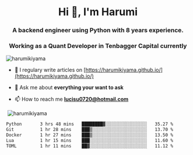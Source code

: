 <h1 align="center">Hi 👋, I'm Harumi</h1>
<h3 align="center">A backend engineer using <b>Python</b> with 8 years experience.</h3>
<h3 align="center">Working as a Quant Developer in <b>Tenbagger Capital</b> currently</h3>

<p align="left"> <img src="https://komarev.com/ghpvc/?username=harumikiyama" alt="harumikiyama" /> </p>


- 📝 I regulary write articles on [https://harumikiyama.github.io/](https://harumikiyama.github.io/)

- 💬 Ask me about **everything your want to ask**

- 📫 How to reach me **lucisu0720@hotmail.com**

<p>&nbsp;<img align="center" src="https://github-readme-stats.vercel.app/api?username=harumikiyama&show_icons=true" alt="harumikiyama" /></p>


<!--START_SECTION:waka-->

```txt
Python       3 hrs 48 mins   ████████▓░░░░░░░░░░░░░░░░   35.27 %
Git          1 hr 28 mins    ███▒░░░░░░░░░░░░░░░░░░░░░   13.70 %
Docker       1 hr 27 mins    ███▒░░░░░░░░░░░░░░░░░░░░░   13.50 %
Lua          1 hr 15 mins    ███░░░░░░░░░░░░░░░░░░░░░░   11.60 %
TOML         1 hr 11 mins    ██▓░░░░░░░░░░░░░░░░░░░░░░   11.12 %
```

<!--END_SECTION:waka-->
